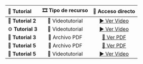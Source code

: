 | 🧩 **Tutorial**   | 🎞️ **Tipo de recurso** |                                         🔗 **Acceso directo**                                         |
| :---------------- | :---------------------: | :---------------------------------------------------------------------------------------------------: |
| 🧠 **Tutorial 2** |     🎥 Videotutorial    |   [▶️ Ver Video](https://drive.google.com/file/d/1TZY2HgwJMPkDV-j6sCc5RZ2HHIqMxXAg/view?usp=sharing)  |
| ⚙️ **Tutorial 3** |     🎥 Videotutorial    | [▶️ Ver Video](https://drive.google.com/file/d/1tnWvj_0YQampEhcrYVv4oEJl4QBvkrUW/view?usp=drive_link) |
| 📘 **Tutorial 3** |      📄 Archivo PDF     |          [📖 Ver PDF](https://github.com/daniela1605/TutorialeUnity/blob/main/Tutorial3.pdf)          |
| 🌟 **Tutorial 5** |      📄 Archivo PDF     |          [📖 Ver PDF](https://github.com/daniela1605/TutorialeUnity/blob/main/Tutorial5.pdf)          |
| 🚀 **Tutorial 5** |     🎥 Videotutorial    |   [▶️ Ver Video](https://drive.google.com/file/d/1DyQ363QkAeDSo5pmbCaFanGJTLuOQZju/view?usp=sharing)  |



